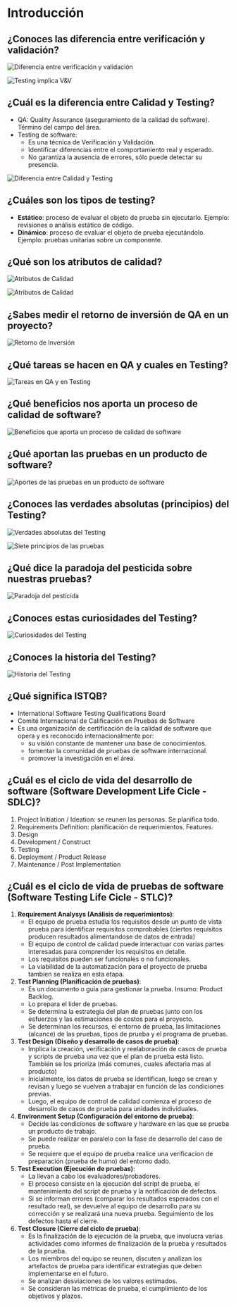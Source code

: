 # Introducción

## ¿Conoces las diferencia entre **verificación** y **validación**?

![Diferencia entre verificación y validación](img/verificacion-validacion.jpg)

![Testing implica V&V](img/verificacion-validacion2.jpg)

## ¿Cuál es la **diferencia** entre **Calidad** y **Testing**?

* QA: Quality Assurance (aseguramiento de la calidad de software). Término del campo del área.
* Testing de software:
  * Es una técnica de Verificación y Validación.
  * Identificar diferencias entre el comportamiento real y esperado.
  * No garantiza la ausencia de errores, sólo puede detectar su presencia.

![Diferencia entre Calidad y Testing](img/diferencia-calidad-testing.jpg)

## ¿Cuáles son los tipos de testing?

* **Estático**: proceso de evaluar el objeto de prueba sin ejecutarlo. Ejemplo: revisiones o análisis estático de código.
* **Dinámico**: proceso de evaluar el objeto de prueba ejecutándolo. Ejemplo: pruebas unitarias sobre un componente.

## ¿Qué son los **atributos** de calidad?

![Atributos de Calidad](img/atributos-calidad.jpg)

![Atributos de Calidad](img/atributos-calidad2.JPG)

## ¿Sabes medir el **retorno de inversión** de **QA** en un proyecto?

![Retorno de Inversión](img/retorno-inversion.jpg)

## ¿Qué **tareas** se hacen en **QA** y cuales en **Testing**?

![Tareas en QA y en Testing](img/tareas-qa-testing.jpg)

## ¿Qué **beneficios** nos aporta un proceso de **calidad de software**?

![Beneficios que aporta un proceso de calidad de software](img/beneficios-calidad-software.jpg)

## ¿Qué aportan las **pruebas** en un producto de software?

![Aportes de las pruebas en un producto de software](img/aporte-pruebas.jpg)

## ¿Conoces las **verdades absolutas** (principios) del Testing?

![Verdades absolutas del Testing](img/verdades-absolutas.jpg)

![Siete principios de las pruebas](img/principios.jpg)

## ¿Qué dice la **paradoja del pesticida** sobre nuestras pruebas?

![Paradoja del pesticida](img/paradoja-pesticida.jpg)

## ¿Conoces estas **curiosidades del Testing**?

![Curiosidades del Testing](img/curiosidades.jpg)

## ¿Conoces la **historia del Testing**?

![Historia del Testing](img/historia.jpg)

## ¿Qué significa ISTQB?

* International Software Testing Qualifications Board
* Comité Internacional de Calificación en Pruebas de Software
* Es una organización de certificación de la calidad de software que opera y es reconocido internacionalmente por:
  * su visión constante de mantener una base de conocimientos.
  * fomentar la comunidad de pruebas de software internacional.
  * promover la investigación en el área.

## ¿Cuál es el ciclo de vida del desarrollo de software (Software Development Life Cicle - SDLC)?

1. Project Initiation / Ideation: se reunen las personas. Se planifica todo.
2. Requirements Definition: planificación de requerimientos. Features.
3. Design
4. Development / Construct
5. Testing
6. Deployment / Product Release
7. Maintenance / Post Implementation

## ¿Cuál es el ciclo de vida de pruebas de software (Software Testing Life Cicle - STLC)?

1. **Requirement Analysys (Análisis de requerimientos)**:
    * El equipo de prueba estudia los requisitos desde un punto de vista prueba para identificar requisitos comprobables (ciertos requisitos producen resultados alimentandose de datos de entrada)
    * El equipo de control de calidad puede interactuar con varias partes interesadas para comprender los requisitos en detalle.
    * Los requisitos pueden ser funcionales o no funcionales.
    * La viabilidad de la automatización para el proyecto de prueba tambien se realiza en esta etapa.
2. **Test Planning (Planificación de pruebas)**:
    * Es un documento o guía para gestionar la prueba. Insumo: Product Backlog.
    * Lo prepara el lider de pruebas.
    * Se determina la estrategia del plan de pruebas junto con los esfuerzos y las estimaciones de costos para el proyecto.
    * Se determinan los recursos, el entorno de prueba, las limitaciones (alcance) de las pruebas, tipos de prueba y el programa de pruebas.
3. **Test Design (Diseño y desarrollo de casos de prueba)**:
    * Implica la creación, verificación y reelaboración de casos de prueba y scripts de prueba una vez que el plan de prueba está listo. También se los prioriza (más comunes, cuales afectaria mas al producto)
    * Inicialmente, los datos de prueba se identifican, luego se crean y revisan y luego se vuelven a trabajar en función de las condiciones previas.
    * Luego, el equipo de control de calidad comienza el proceso de desarrollo de casos de prueba para unidades individuales.
4. **Environment Setup (Configuración del entorno de prueba)**:
    * Decide las condiciones de software y hardware en las que se prueba un producto de trabajo.
    * Se puede realizar en paralelo con la fase de desarrollo del caso de prueba.
    * Se requiere que el equipo de prueba realice una verificacion de preparación (prueba de humo) del entorno dado.
5. **Test Execution (Ejecución de pruebas)**:
    * La llevan a cabo los evaluadores/probadores.
    * El proceso consiste en la ejecución del script de prueba, el mantenimiento del script de prueba y la notificación de defectos.
    * Si se informan errores (comparar los resultados esperados con el resultado real), se devuelve al equipo de desarrollo para su corrección y se realizará una nueva prueba. Seguimiento de los defectos hasta el cierre.
6. **Test Closure (Cierre del ciclo de prueba)**:
    * Es la finalización de la ejecución de la prueba, que involucra varias actividades como informes de finalización de la prueba y resultados de la prueba.
    * Los miembros del equipo se reunen, discuten y analizan los artefactos de prueba para identificar estrategias que deben implementarse en el futuro.
    * Se analizan desviaciones de los valores estimados.
    * Se consideran las métricas de prueba, el cumplimiento de los objetivos y plazos.
